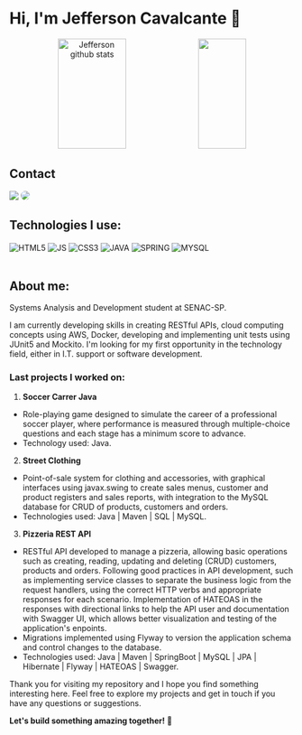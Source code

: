 # Hi, I'm Jefferson Cavalcante 👋

<div align="center">  
  <img width="49%" height="195px" src="https://github-readme-stats.vercel.app/api?username=jcavalcantee&show_icons=true&count_private=true&hide_border=true&title_color=00FFFF&icon_color=00FFFF&text_color=c9d1d9&bg_color=0d1117" alt="Jefferson github stats" /> 
  <img width="41%" height="195px" src="https://github-readme-stats.vercel.app/api/top-langs/?username=jcavalcantee&layout=compact&hide_border=true&title_color=00FFFF&text_color=c9d1d9&bg_color=0d1117" />
</div>

## Contact
<div> 
<a href = "mailto:cmp.1a.jeffersoncavalcantesilvas@gmail.com"> <img src="https://img.shields.io/badge/-Gmail-%23333?style=for-the-badge&logo=gmail&logoColor=white" target="_blank"></a>
<a href="https://www.linkedin.com/in/jeffersoncavalcante8" target="_blank"><img src="https://img.shields.io/badge/-LinkedIn-%230077B5?style=for-the-badge&logo=linkedin&logoColor=white" style="border-radius: 30px" target="_blank"></a> 
</div>

## Technologies I use:

<div style="display: inline_block">
   <img align="center" alt="HTML5" src="https://img.shields.io/badge/HTML5-E34F26?style=for-the-badge&logo=html5&logoColor=white" />
   <img align="center" alt="JS" src="https://img.shields.io/badge/JavaScript-F7DF1E?style=for-the-badge&logo=javascript&logoColor=black" />
   <img align="center" alt="CSS3" src="https://img.shields.io/badge/CSS3-1572B6?style=for-the-badge&logo=css3&logoColor=white" />
   <img align="center" alt="JAVA" src="https://img.shields.io/badge/Java-ED8B00?style=for-the-badge&logo=openjdk&logoColor=white" />
   <img align="center" alt="SPRING" src="https://img.shields.io/badge/Spring-6DB33F?style=for-the-badge&logo=spring&logoColor=white" />
   <img align="center" alt="MYSQL" src="https://img.shields.io/badge/MySQL-00000F?style=for-the-badge&logo=mysql&logoColor=white" />
</div><br/>

## About me:
 Systems Analysis and Development student at SENAC-SP.    
 
 I am currently developing skills in creating RESTful APIs, cloud computing concepts using AWS, Docker, developing and implementing unit tests using JUnit5 and Mockito. I'm looking for my first opportunity in the technology field, either in I.T. support or software development.

 ### Last projects I worked on:

 1. **Soccer Carrer Java**
   - Role-playing game designed to simulate the career of a professional soccer player, where performance is measured through multiple-choice questions and each
   stage has a minimum score to advance.
   - Technology used: Java.

 2. **Street Clothing**
   - Point-of-sale system for clothing and accessories, with graphical interfaces using javax.swing to create sales menus, customer and product registers and sales reports, with            integration to the MySQL database for CRUD of products, customers and orders.
   - Technologies used: Java | Maven | SQL | MySQL.


 3. **Pizzeria REST API**
   - RESTful API developed to manage a pizzeria, allowing basic operations such as creating, reading, updating and deleting (CRUD) customers, products and orders. Following good            practices in API development, such as implementing service classes to separate the business logic from the request handlers, using the correct HTTP verbs and appropriate responses       for each scenario. Implementation of HATEOAS in the responses with directional links to help the API user and documentation with Swagger UI, which allows better visualization and        testing of the application's enpoints.
   - Migrations implemented using Flyway to version the application schema and control changes to the database.
   - Technologies used: Java | Maven | SpringBoot | MySQL | JPA | Hibernate | Flyway | HATEOAS | Swagger.

   Thank you for visiting my repository and I hope you find something interesting here. Feel free to explore my projects and get in touch if you have any questions or suggestions.

   **Let's build something amazing together!** 🚀

